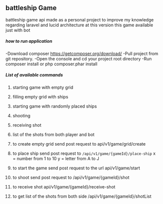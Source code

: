 ## battleship Game

battleship game api made as a personal project to improve my knowledge regarding laravel and lucid architecture
at this version this game available just with bot

##### how to run application 
-Download composer https://getcomposer.org/download/
-Pull project from git repository.
-Open the console and cd your project root directory
-Run composer install or php composer.phar install


##### List of available commands
1. starting game with empty grid
2. filling empty grid with ships
3. starting game with randomly placed ships
4. shooting
5. receiving shot
6. list of the shots from both player and bot

1. to create empty grid send post request to api/v1/game/grid/create
2. to place ship send post request to `/api/v1/game/{gameId}/place-ship`
       x = number from 1 to 10
       y = letter from A to J
3. to start the game send post request to the url api/v1/game/start 
4. to shoot send post request to /api/v1/game/{gameId}/shot
5. to receive shot api/v1/game/{gameId}/receive-shot
6. to get list of the shots from both side /api/v1/game/{gameId}/shotList